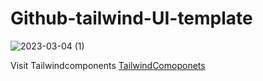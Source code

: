# Github-tailwind-UI-template
![2023-03-04 (1)](https://user-images.githubusercontent.com/83384315/222904337-478a6332-ebbe-42bf-bd02-11f6cb183f31.png)

Visit Tailwindcomponents
[TailwindComoponets](https://tailwindcomponents.com/component/github-ui)

 
